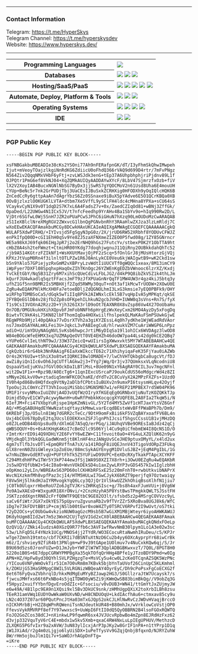 [comment]: <> (Credit to HyperSkys for making this.)

---

### Contact Information

Telegram: https://t.me/HyperSkys <br />
Telegram Channel: https://t.me/hyperskysdev <br />
Website: https://www.hyperskys.dev/ <br />

---

<table style="width:100%">
 <tr>
    <th>Programming Languages</th>
    <td> 
      <img src="https://img.shields.io/badge/java-%23ED8B00.svg?style=for-the-badge&logo=openjdk&logoColor=white" />
   </td>
  </tr>
  <tr>
    <th>Databases</th>
    <td>
      <img src="https://img.shields.io/badge/MongoDB-%234ea94b.svg?style=for-the-badge&logo=mongodb&logoColor=white" />
      <img src="https://img.shields.io/badge/mysql-%2300f.svg?style=for-the-badge&logo=mysql&logoColor=white" />
      <img src="https://img.shields.io/badge/redis-%23DD0031.svg?style=for-the-badge&logo=redis&logoColor=white" />
    </td>
  </tr>
  <tr>
    <th>Hosting/SaaS/PaaS</th>
    <td>
      <img src="https://img.shields.io/badge/Cloudflare-F38020?style=for-the-badge&logo=Cloudflare&logoColor=white" />
      <img src="https://img.shields.io/badge/github%20pages-121013?style=for-the-badge&logo=github&logoColor=white" />
      <img src="https://img.shields.io/badge/linode-00A95C?style=for-the-badge&logo=linode&logoColor=white" />
      <img src="https://img.shields.io/badge/ovh-%23123F6D.svg?style=for-the-badge&logo=ovh&logoColor=white" />
      <img src="https://img.shields.io/badge/vercel-%23123F6D.svg?style=for-the-badge&logo=vercel&logoColor=white" />
    </td>
  </tr>
  <tr>
    <th>Automate, Deploy, Platform & Tools</th>
    <td>
      <img src="https://img.shields.io/badge/github-%23121011.svg?style=for-the-badge&logo=github&logoColor=white" />
      <img src="https://img.shields.io/badge/git-%23F05033.svg?style=for-the-badge&logo=git&logoColor=white" />
      <img src="https://img.shields.io/badge/docker-%230db7ed.svg?style=for-the-badge&logo=docker&logoColor=white" />
    </td>
  </tr>
  <tr>
    <th>Operating Systems</th>
    <td>
      <img src="https://img.shields.io/badge/Windows-0078D6?style=for-the-badge&logo=windows&logoColor=white" />
      <img src="https://img.shields.io/badge/mac%20os-000000?style=for-the-badge&logo=macos&logoColor=F0F0F0" />
      <img src="https://img.shields.io/badge/iOS-000000?style=for-the-badge&logo=ios&logoColor=white" />
      <img src="https://img.shields.io/badge/Linux-FCC624?style=for-the-badge&logo=linux&logoColor=black" />
    </td>
  </tr>
  <tr>
    <th>IDE</th>
    <td>
      <img src="https://img.shields.io/badge/Visual%20Studio%20Code-0078d7.svg?style=for-the-badge&logo=visual-studio-code&logoColor=white" />
      <img src="https://img.shields.io/badge/IntelliJIDEA-000000.svg?style=for-the-badge&logo=intellij-idea&logoColor=white" />
    </td>
  </tr>
</table>

---

### PGP Public Key

```
-----BEGIN PGP PUBLIC KEY BLOCK-----

xsFNBGakbuMBEADIe38cKs2YSOni77Ah9nFERafpnGK/dT/I3yFhmSkQhwIMwpeh
Ijut+mVeoyTOajzlkgiNnRdKG6ZdiicU0oFhdQ366rVAQ9d699D4rtr/7mFvPNgz
N564Ziv2QqqNMxVHbF6yFtj+zvLWSJdk3enG+tEp37A6UhpbhphjriPjdnv89L1f
OJPQtr1PmG6ef8VkNJ04+XqZQMkAUIQyAADDAYwXYcF/8LbV47SjmrzfxOzb+fiV
lX2V2XoyIAB4BucxNGNlNbSG7ByDx3jjSwRS7gYQOCMoV2n61Usd8Uha6E4mouUH
CYUp+BeNc5r7nk2GrPUDjTbj3UaCEsIJBuSxkZCRHXig0HFODXh9yOqIQlcHQK6B
ZnCedCcRy6gttpAaAn7dAgrYbzS6Zz0SSnaxe9iBuX5pYAdve6E5O1QCrKBQa0XB
0OvBjzlxzlO0KUGKlLVTA+dtbm7Xe5VffL9ySClFH4ldc4cMHna8YPXa+sCU64sS
VCaykvCyN1X9v0T1dqD2S7K7xL6A4FadsZ7v+0x/ZaedCZIqOd81+wBNj3ZffGk/
OpaDed/L22UWGw4N1ICx5JV/t7nfcFeedhp9YrAHv4Ba1SbYv9o+hIq990Rw2D/L
VjDtr6SGfwL0Wj5SnH7JZR2oPUaPCwSJPhC6iGHuN7hXzq90LmOUDoMzCwARAQAB
zS1IeXBlclNreXMgRGV2ZWxvcG1lbnQgPGNvbnRhY3RAaHlwZXJza3lzLmRldj7C
wXoEEwEKACQFAmakbuMCGy8DCwkHAxUKCAIeAQIXgAMWAgECGQEFCQAAAAAACgkQ
WULAF5XdwPIRHQ/+IYIvsjd5FgSgyN3pG0z/2X/jrUD6RW52XRbhf8YODUvCFWJZ
enPkIfpQ00D+cGI1EhH0qSv9Ye8ZJ5zaXFNXmeZIZEO0P5fwd08g/1ZY85GNrncr
WE5a98kXJ69fqk06IHgJpR7j2o2ErNHQ9hGs27FutcYv/stbexP0K2Y1ObTTA9ht
cHbZ0A4sh2teFWmzt+CtmiHR00YKdg77doqhjwgnuJ11QiRny2OUBkkdahQhTc52
/jb9A514KGtrzFZIkNf1+WsHXUtMavjOjPF2zScq+5fOnlGrJ8jMUsHtorzGjVQj
KPXzJtVupM0Rn4f3ilnltOTLPZw1R6J0AnLykCE0Veu6kjWAIgwtB9+wK2Ckd1sw
b5n9YAlo57GPiejyzRxGmM2vXBPryLzvWdtIiUUCVTf0gWQQc1xeax/8M13imCY9
iWpFyer7DXFl08SpqhxpHaqOxZIhTKnOgc26YZWEnKgEDZbVWnooc6lzrXZ/Kxdj
TvCkEtGbY/Nq5B31Zry6M7xihScQUeCdivLFbLJG2/d4kP9Q8ibZkVSZ1k4thLJm
kQurFJU4wkadlq5qztFFacsJmFT9zJfXPUaGnNrQqTF1MW4UW3r4gz4kiJ5btq3y
ufhZ1Gf5nn9BMR2Is5MBHXjf2Zqd5RWMy30quT+nOt3af1kMcwTrUODW+2XOwU0E
ZqRu4wEQAKPNlkMcXH0Fa7etoeBDljZdQGNOLhmI3LxG3kmsie7yEQ0PBFk9/OHY
wiRFhpTDMBSoCa5/dGqk5wTiIIq8PVk2AIWNxlcEkl5B7vqHpIvA5yMPKqt/qkSE
2FYBQeEGlDB4v28jfb2Zp8sOFKpehILhkuN2gcbJVHD+IUWW0q3sVns+Rn7S/fyX
T1s9CsI3VOXnA2Rzz2D+Yjh326IX3rlD9oOt7EAXNR0X8vZsp86Vw4X27OoUbaHu
On7OB/OMGUkukHXihXQpvbFJmFobNNFh6pHrgEzWvXeyCxm26MO4AyzDy5xFogDq
BiwtvTC9kK4sL75KN82lbFThomIqDa4HOXwiilfhslpekQLMaKAuFSmPSUwkGjwE
REgWPRb9Mjzl40pQAka77vDsrXTVh2a3giKYZEssL4q0h7ydKhe1WjWEadRdVAor
ns7JmxDSAYHALmKLFei3U+JqkcL3vPABIegCu8/hlrwukVZM7CuAriWWGP6LnPpz
adiO+U/imYDUyNAGgNVLSvKsb6hwpcJrtiM6yDIqSa19l1ohICx6WVDAgz3lwOD8
W84eBOGcWfeEHMX3xq7UZMApQeOVtT0VE4EHZh46doOW7pa44Ls42dg0kCE2QBq7
vYUPe6CvlIeLthNT9wJ/33W37ZeicQ+wUIirsIgXWwxvkt5MY7WTABEBAAHCw4QE
GAEKAA8FAmakbuMFCQAAAAACGy4CKQkQWULAF5XdwPLBXSAEGQEKAAYFAmakbuMA
CgkQzbir6rG4bk3NnRAAigF6IaXxWIkccTE62c71XhihyiqaFeK35FjYau0iAZWb
Or4s2KY6UIw+t5hiX3o8twtIQRKCI0wlOMADE+7/lwChVHTQkbgbCa8ugcVt/fDJ
awZi8yiQn1Ic6vOh6JqCUTflAGkw2j3+TYg7jWq/Qr3jv37QUmksxVLqNcodniU8
QspaaV5xEjuKVuJfGVl0OckDaILBTiMsL+8Ue09N1xY6AgRAY0CIL3uv7mgcNFnl
wit2Dw1F1x++Rpz9B/A0EcTg6+11qnIExcUSrcaPJ9oukCdUS56oMdgcrWd4z8ZI
sMNye26LkvV0w+ztadiq5mnWFKCOChaKE/dYdTv2C8CuVyX2A2MPzFXZFs+1UzdO
IV0h4pd86Bv8HQfdxq9VtNy2aDlbfCPbtsIuBUXv2n9umxPI6tsysmHLqv42Oyjf
TpoOuj2LC0mYcZTT3VhIouqiMiSbbiSMGN5MB7w1/eFREP21MPBEX7rd5W04PK96
UM1F1rsvyNMoxIuUZ0VjA4D3vUQfWzOIryXfKGEqEg0GRNbxVjuNuTzKOZQKkTJp
Dimjd5OyvE1CW7yAcywyNwnH+u6wRfPmbkkKocqcgXYUQFE8L2A8FIa2TkqW5i/N
6IefJM+Fci47VXbpYuRjspe1HpKZmNivGL/5Y2Td4MY5ZwVf1cHTJaxYtsVZ6Gnf
AQ/+MSqGABUHqdEYWwNzatsqYtayzkMmwLvarEcqdBEsteWvBFfPWaBPh7b/Dm9/
6KREbFj3p/O5uln81Wg7dGRR2cTeCc/9DtH9omFxBii6kF5VZqBAYxoafFV6BL4n
Uxj4bCGV678pDyE2tqJUcslEOEKXxnZSFJlgnPhIJcsif5hgsCCssU1B1vjMHzDQ
o0ZJLeODB44bVps8ud9/dXlmGE7A5qQ/erPGq/iJAUhqVVBe9OREsIaBJdz42qCj
qWBSOQUY+0s+0sAtKHqK4KoI7cBeO2lc9S06Yjl4Cu9q0iCfmbmEW4I8QcNS1D/O
rImtrKrrED9i4Q9XDHiY2E6FvYY6wEZW+C11fnvoit0aO+4YG4uLXZQlUK62n9yG
VMjdkqDl3YbkQGLGadWKnm5jt8KlnHF4nzJANgUvSCeJHE9ptuxOMyYL/x4ld2ux
4gm7sTlfbJsvDTl+EpmQRVffnA7sX/a141ROgF8iUQEJnnV43TigoVdORpZ3FUkq
GlX8renN0ZUiGWleyx1pZoEUe/88mcSykAGYEnygM1DVluSJBZ+jEqM4PgIbL/1G
w7nNuZBmvGdERTvqU+PUFtFhTk5Z5YUFiwD99VPC+EeXDcRXyTkakPTApcXCYKFF
C294MtdhHFPw1TWr5Y3kP744ew3fSj1WA9S0XZI7X8rh+i3OwU0EZqRu4wEQAKbR
Js5wXDYQfUbW2+54cI0a0+WvnVOkDEkSD4u1axZywLRYP3vGDS457kIw1IglzbhH
oOpKmoi2yLIn/WBREAxS63PD60olCKHKbRFSxE25z20mFnhT0+rwbUtkvibNAPrX
WvcN1XzkmfMh8vpfPaz3cjI4/HTM5HULwI7GwCJykX6bRZT9perjfq97Oztwaiqy
F8Vw5Hj5lhkdHJaIYRMvogkYqQ6Lcy3QJjQr1VlSkwUZZkhOhiqBsoXlhfN1jiu7
jC0Tk0UlqxrrHbeRoU7Zo6JgTVJKrsZHRKqSIsc+g/7bs8h4axFJumVUi+j0Vg6W
Po9A1wXAEsD+W3xguKR18XrONvi/+2CnzHzyhA5P8YstBwsTPmgkkQWLTSJSstFH
JSKTzzddXgntRN82cFrfQ0WTF9QEtbC9GE82O3lt/sfsbd5z2p4MSrgCOVVzc9yL
saCv6fiWtrJGX7xOkYES75pUpvruZgvunaRb2v9fTVrZZr5XRoBva8UGJ8k6/WfC
iDg7e73kFDVtBBtiP+cmjNSlb00tEwr0xoW4ZTy0TSRCV6RPvf2I9wUvt/oS7tki
Y2yD2OCs+yC0UbGw4vkzioNUW0agGzcM9sb5B7wGiXM1MBjWteyr6iyoAHWKAWUJ
DKdyhUgm8IId2wt7m5z3WxH2CUjTq5VIGd2xCX0lABEBAAHCw4QEGAEKAA8FAmak
buMFCQAAAAACGy4CKQkQWULAF5XdwPLBXSAEGQEKAAYFAmakbuMACgkQNdxFOeLp
QzQViQ//ZNki41udzsA0XGzQ9R77fb6c3AVF1wfRwvNmB30lpym1Lo1A3e02w3sc
53w/LhFqD5LF4YNzk1UCg/MNOS4jj2TYdR/WO3ECocuRtaNwmhIRuDeu/c5/KPJr
wTge7Zmnh19tmto/cbf7CKRIi7dBSNTuXtNzD6Cu2b4yy6OXcAyprpYr68iwCrBk
m6z/I/shviey9ZfiR4bt3PNlgm+wF9v39tGApe1UOlmuv7v4NuCxkKQw6qj/S/Jr
B9U69d5zs0JronFUZw+D1JmJyb+YWFZlW7WT3QplADBGBKwxvzT/7Q0L/8PGT8H0
S220o1B0S+6E7dppCGRWYPMPBgXa35qkTOfqQrHHg4BPfe1yJTzoBDY9Pmd+w0Ig
APN+HZ/HpFw8yd30QYhlSVLPZHgzgTe+MsVCy5u4cw0L2cKeOTCqnAZSQK5WzPNc
/YICou6VNFyWmOvkTir51Cm7O0vRm8m7KBvk5bjbYnTaUVof26CinUpC5KLKmhml
k/ZOKUjG53HaSRMpgC8WIL5VLRGNizWBQeaAY4OyrEyC/Dh9cPoPsxFgCoECXG2f
8et6T6FyQvaZVbhrqlD/hkxMdMgEuMYyBZJawp2HG3/S0GllzraJtW7Ucaysk7/s
fjwcuJMHfxs66t6PxNBo4s5jqITDWO0yWSZi9jKWmQwSB83bimBkQg//V9obZq3G
f5Hpyz2xuifYYbnfDgvEroOdZIc+Gfsociu/v0vDUB3+WN41/ttGmYtJxZUjmyJW
e6w49A/4B1lpc9EA9n1XQsi9xl5Bv3DkUC9snk/zHMhUgpQXiX2toXrbILBh8zsu
TEeR31amVWq1EUDYOwWkaW0UXvND/wH8CNDUOqU+LkdIAcfhAu6+ctmxav85cy9u
LN2c4O37Z07ar60PQutPncJtHa03mTxGJQpS2okCJLHlNwRvCzJWDvHVaqjBrccO
nICKhMrbBj+H2Z8qWPnRQWeniTsnNJdeutkUR48+B80mhJx/wVrklowCoVstjOP0
FfevsVykRMVRPf8ef7Y97wwxsc9+UuWpI6FtII0dQ5QyOBBRN2B4lsoFGOxRQWTQ
FoJO2GoZCos38dCJ+nXinkwLP9fqwmR6sx4JVJUcvRpbwBo4mZpn8EJRdHzFxz62
d3vjp332VquTyV6rC4E+mbdx1w5kv5Xmb+qxaC4RW4NxLuLpIEgUPHUV/MethzcD
ZLXQKG5PGfvIxr9a2xAVW/3uN83ylIcxjArP3pJKy2w8GrIF1nPA+n1tYPrp1D1q
jW1JXiAd/r2g4m0zLjgjo6lyUiSDX+1uPeTfysVv9GZqjQnbjBfqxnO/NJRYZuhW
8W/rHm5ojbuJlm1Qi7v+SaWOJrhAGpDnFTg=
=iKre
-----END PGP PUBLIC KEY BLOCK-----
```
